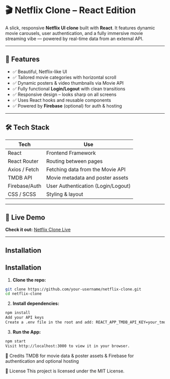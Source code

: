 # 🎬 Netflix Clone – React Edition

A slick, responsive **Netflix UI clone** built with **React**. It features dynamic movie carousels, user authentication, and a fully immersive movie streaming vibe — powered by real-time data from an external API.

---

## 🌟 Features

- ✅ Beautiful, Netflix-like UI  
- ✅ Tailored movie categories with horizontal scroll  
- ✅ Dynamic posters & video thumbnails via Movie API  
- ✅ Fully functional **Login/Logout** with clean transitions  
- ✅ Responsive design – looks sharp on all screens  
- ✅ Uses React hooks and reusable components  
- ✅ Powered by **Firebase** (optional) for auth & hosting

---

## 🛠️ Tech Stack

| Tech           | Use                                  |
|----------------|---------------------------------------|
| React          | Frontend Framework                    |
| React Router   | Routing between pages                 |
| Axios / Fetch  | Fetching data from the Movie API      |
| TMDB API       | Movie metadata and poster assets      |
| Firebase/Auth  | User Authentication (Login/Logout)    |
| CSS / SCSS     | Styling & layout                      |

---

## 🚀 Live Demo

**Check it out:** [Netflix Clone Live](https://movie-clone-37ed8.web.app/login)

---

## Installation

## Installation

1. **Clone the repo:**

```bash
git clone https://github.com/your-username/netflix-clone.git
cd netflix-clone
```

2. **Install dependencies:**
```bash
npm install
Add your API keys
Create a .env file in the root and add: REACT_APP_TMDB_API_KEY=your_tmdb_api_key_here

```
3. **Run the App:**
```bash
npm start
Visit http://localhost:3000 to view it in your browser.

```

🤝 Credits
TMDB for movie data & poster assets & Firebase for authentication and optional hosting

📝 License
This project is licensed under the MIT License.
